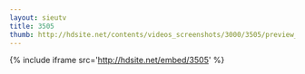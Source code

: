 ```yaml
---
layout: sieutv
title: 3505
thumb: http://hdsite.net/contents/videos_screenshots/3000/3505/preview_360p.mp4.jpg
---
```

{% include iframe src='http://hdsite.net/embed/3505' %}
 

